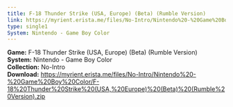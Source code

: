 ```yaml
---
title: F-18 Thunder Strike (USA, Europe) (Beta) (Rumble Version)
link: https://myrient.erista.me/files/No-Intro/Nintendo%20-%20Game%20Boy%20Color/F-18%20Thunder%20Strike%20(USA,%20Europe)%20(Beta)%20(Rumble%20Version).zip
type: single1
System: Nintendo - Game Boy Color
---
```

<b>Game:</b> F-18 Thunder Strike (USA, Europe) (Beta) (Rumble Version)<br>
<b>System:</b> Nintendo - Game Boy Color<br>
<b>Collection:</b> No-Intro<br>
<b>Download:</b> https://myrient.erista.me/files/No-Intro/Nintendo%20-%20Game%20Boy%20Color/F-18%20Thunder%20Strike%20(USA,%20Europe)%20(Beta)%20(Rumble%20Version).zip